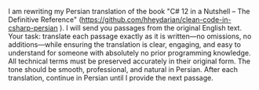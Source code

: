 

I am rewriting my Persian translation of the book "C# 12 in a Nutshell – The Definitive Reference" (https://github.com/hheydarian/clean-code-in-csharp-persian ).
I will send you passages from the original English text.
Your task: translate each passage exactly as it is written—no omissions, no additions—while ensuring the translation is clear, engaging, and easy to understand for someone with absolutely no prior programming knowledge.
All technical terms must be preserved accurately in their original form. The tone should be smooth, professional, and natural in Persian.
After each translation, continue in Persian until I provide the next passage.
